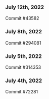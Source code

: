 ### July 12th, 2022

Commit #43582

### July 8th, 2022

Commit #294081

### July 5th, 2022

Commit #314353


### July 4th, 2022

Commit #72281
